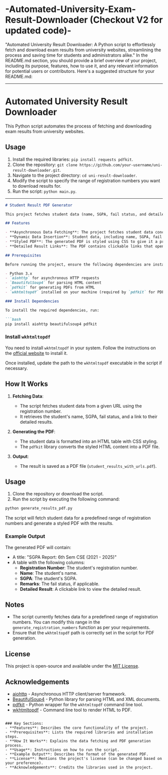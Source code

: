 # -Automated-University-Exam-Result-Downloader (Checkout V2 for updated code)-
"Automated University Result Downloader: A Python script to effortlessly fetch and download exam results from university websites, streamlining the process and saving time for students and administrators alike."
In the README.md section, you should provide a brief overview of your project, including its purpose, features, how to use it, and any relevant information for potential users or contributors. Here's a suggested structure for your README.md:

---

# Automated University Result Downloader

This Python script automates the process of fetching and downloading exam results from university websites.


## Usage

1. Install the required libraries: `pip install requests pdfkit`.
2. Clone the repository: `git clone https://github.com/your-username/uni-result-downloader.git`.
3. Navigate to the project directory: `cd uni-result-downloader`.
4. Modify the script to specify the range of registration numbers you want to download results for.
5. Run the script: `python main.py`.


---



```markdown
# Student Result PDF Generator

This project fetches student data (name, SGPA, fail status, and detailed result URL) from an online portal and generates a styled PDF report displaying this data in a table format. The PDF report is generated using `pdfkit` and `wkhtmltopdf`, which allows the transformation of HTML content (including CSS styling) into a PDF file.

## Features

- **Asynchronous Data Fetching**: The project fetches student data concurrently for multiple registration numbers using `aiohttp` and `asyncio`.
- **Dynamic Data Insertion**: Student data, including name, SGPA, fail status, and detailed result URL, is dynamically inserted into an HTML table.
- **Styled PDF**: The generated PDF is styled using CSS to give it a professional and visually appealing appearance.
- **Detailed Result Links**: The PDF contains clickable links that open detailed results in the browser.

## Prerequisites

Before running the project, ensure the following dependencies are installed:

- Python 3.x
- `aiohttp` for asynchronous HTTP requests
- `BeautifulSoup4` for parsing HTML content
- `pdfkit` for generating PDFs from HTML
- `wkhtmltopdf` installed on your machine (required by `pdfkit` for PDF conversion)

### Install Dependencies

To install the required dependencies, run:

```bash
pip install aiohttp beautifulsoup4 pdfkit
```

### Install `wkhtmltopdf`

You need to install `wkhtmltopdf` in your system. Follow the instructions on the [official website](https://wkhtmltopdf.org/downloads.html) to install it.

Once installed, update the path to the `wkhtmltopdf` executable in the script if necessary.

## How It Works

1. **Fetching Data**: 
   - The script fetches student data from a given URL using the registration number.
   - It retrieves the student's name, SGPA, fail status, and a link to their detailed results.
   
2. **Generating the PDF**:
   - The student data is formatted into an HTML table with CSS styling.
   - The `pdfkit` library converts the styled HTML content into a PDF file.

3. **Output**:
   - The result is saved as a PDF file (`student_results_with_urls.pdf`).

## Usage

1. Clone the repository or download the script.
2. Run the script by executing the following command:

```bash
python generate_results_pdf.py
```

The script will fetch student data for a predefined range of registration numbers and generate a styled PDF with the results.

### Example Output

The generated PDF will contain:

- A title: "SGPA Report: 6th Sem CSE (2021 - 2025)"
- A table with the following columns:
  - **Registration Number**: The student's registration number.
  - **Name**: The student's name.
  - **SGPA**: The student's SGPA.
  - **Remarks**: The fail status, if applicable.
  - **Detailed Result**: A clickable link to view the detailed result.

## Notes

- The script currently fetches data for a predefined range of registration numbers. You can modify this range in the `generate_registration_numbers` function as per your requirements.
- Ensure that the `wkhtmltopdf` path is correctly set in the script for PDF generation.

## License

This project is open-source and available under the [MIT License](LICENSE).

## Acknowledgements

- [aiohttp](https://docs.aiohttp.org/en/stable/) - Asynchronous HTTP client/server framework.
- [BeautifulSoup4](https://www.crummy.com/software/BeautifulSoup/bs4/doc/) - Python library for parsing HTML and XML documents.
- [pdfkit](https://github.com/JazzCore/python-pdfkit) - Python wrapper for the `wkhtmltopdf` command line tool.
- [wkhtmltopdf](https://wkhtmltopdf.org/) - Command line tool to render HTML to PDF.

```

### Key Sections:
- **Features**: Describes the core functionality of the project.
- **Prerequisites**: Lists the required libraries and installation steps.
- **How It Works**: Explains the data fetching and PDF generation process.
- **Usage**: Instructions on how to run the script.
- **Example Output**: Describes the format of the generated PDF.
- **License**: Mentions the project's license (can be changed based on your preference).
- **Acknowledgements**: Credits the libraries used in the project.
